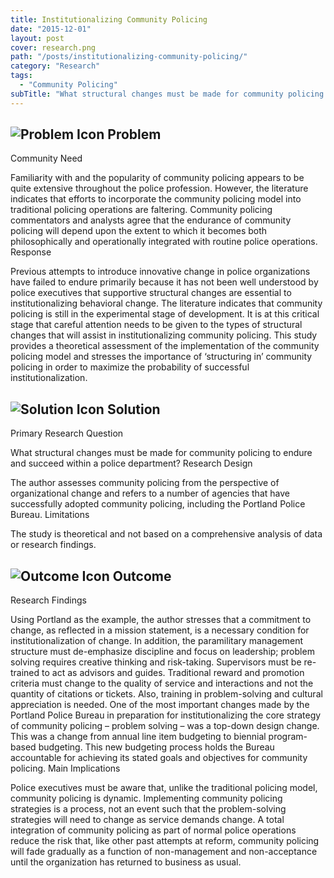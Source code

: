 ```yaml
---
title: Institutionalizing Community Policing
date: "2015-12-01"
layout: post
cover: research.png
path: "/posts/institutionalizing-community-policing/"
category: "Research"
tags:
  - "Community Policing"
subTitle: "What structural changes must be made for community policing to endure and succeed within a police department?"
---
```

## ![Problem Icon](https://github.com/google/material-design-icons/raw/master/alert/1x_web/ic_error_outline_black_48dp.png "Problem") Problem

Community Need

Familiarity with and the popularity of community policing appears to be quite extensive throughout the police profession. However, the literature indicates that efforts to incorporate the community policing model into traditional policing operations are faltering. Community policing commentators and analysts agree that the endurance of community policing will depend upon the extent to which it becomes both philosophically and operationally integrated with routine police operations.
Response

Previous attempts to introduce innovative change in police organizations have failed to endure primarily because it has not been well understood by police executives that supportive structural changes are essential to institutionalizing behavioral change. The literature indicates that community policing is still in the experimental stage of development. It is at this critical stage that careful attention needs to be given to the types of structural changes that will assist in institutionalizing community policing. This study provides a theoretical assessment of the implementation of the community policing model and stresses the importance of ‘structuring in’ community policing in order to maximize the probability of successful institutionalization. 
## ![Solution Icon](https://github.com/google/material-design-icons/raw/master/action/1x_web/ic_lightbulb_outline_black_48dp.png "Solution") Solution
Primary Research Question

What structural changes must be made for community policing to endure and succeed within a police department?
Research Design

The author assesses community policing from the perspective of organizational change and refers to a number of agencies that have successfully adopted community policing, including the Portland Police Bureau.
Limitations

The study is theoretical and not based on a comprehensive analysis of data or research findings.
## ![Outcome Icon](https://github.com/google/material-design-icons/raw/master/action/1x_web/ic_view_list_black_48dp.png "Outcome") Outcome
Research Findings

Using Portland as the example, the author stresses that a commitment to change, as reflected in a mission statement, is a necessary condition for institutionalization of change. In addition, the paramilitary management structure must de-emphasize discipline and focus on leadership; problem solving requires creative thinking and risk-taking. Supervisors must be re-trained to act as advisors and guides. Traditional reward and promotion criteria must change to the quality of service and interactions and not the quantity of citations or tickets. Also, training in problem-solving and cultural appreciation is needed. One of the most important changes made by the Portland Police Bureau in preparation for institutionalizing the core strategy of community policing – problem solving – was a top-down design change. This was a change from annual line item budgeting to biennial program-based budgeting. This new budgeting process holds the Bureau accountable for achieving its stated goals and objectives for community policing.
Main Implications

Police executives must be aware that, unlike the traditional policing model, community policing is dynamic. Implementing community policing strategies is a process, not an event such that the problem-solving strategies will need to change as service demands change. A total integration of community policing as part of normal police operations reduce the risk that, like other past attempts at reform, community policing will fade gradually as a function of non-management and non-acceptance until the organization has returned to business as usual. 